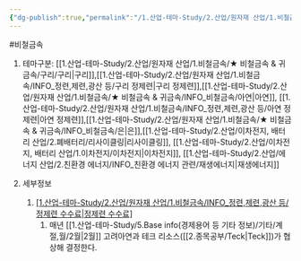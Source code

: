 ```yaml
---
{"dg-publish":true,"permalink":"/1.산업-테마-Study/2.산업/원자재 산업/1.비철금속/정제련업/종목/고려아연/","created":"2024-11-20T21:02:28.792+09:00","updated":"2025-08-13T15:17:14.258+09:00"}
---
```


#비철금속 

1. 테마구분: [[1.산업-테마-Study/2.산업/원자재 산업/1.비철금속/★ 비철금속 & 귀금속/구리/구리\|구리]],[[1.산업-테마-Study/2.산업/원자재 산업/1.비철금속/INFO_정련,제련,광산 등/구리 정제련\|구리 정제련]],[[1.산업-테마-Study/2.산업/원자재 산업/1.비철금속/★ 비철금속 & 귀금속/INFO_비철금속/아연\|아연]], [[1.산업-테마-Study/2.산업/원자재 산업/1.비철금속/INFO_정련,제련,광산 등/아연 정제련\|아연 정제련]],[[1.산업-테마-Study/2.산업/원자재 산업/1.비철금속/★ 비철금속 & 귀금속/INFO_비철금속/은\|은]],[[1.산업-테마-Study/2.산업/이차전지, 배터리 산업/2.폐배터리/리사이클링\|리사이클링]], [[1.산업-테마-Study/2.산업/이차전지, 배터리 산업/1.이차전지/이차전지\|이차전지]], [[1.산업-테마-Study/2.산업/에너지 산업/2.친환경 에너지/INFO_친환경 에너지 관련/재생에너지\|재생에너지]]

2. 세부정보
	1. [[1.산업-테마-Study/2.산업/원자재 산업/1.비철금속/INFO_정련,제련,광산 등/정제련 수수료\|정제련 수수료]](TC/RCs)
		1. 매년 [[1.산업-테마-Study/5.Base info(경제용어 등 기타 정보)/기타/계절,월/2월\|2월]] 고려아연과 테크 리소스([[2.종목공부/Teck\|Teck]])가 협상해 결정한다.